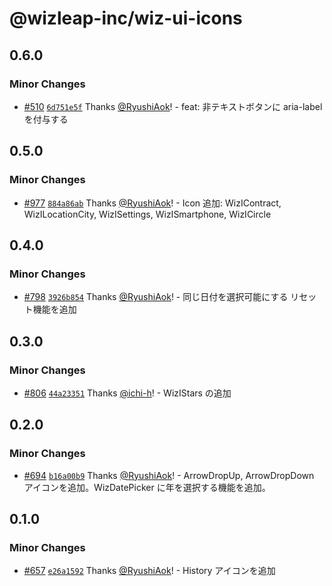 # @wizleap-inc/wiz-ui-icons

## 0.6.0

### Minor Changes

- [#510](https://github.com/Wizleap-Inc/wiz-ui/pull/510) [`6d751e5f`](https://github.com/Wizleap-Inc/wiz-ui/commit/6d751e5f26292b0ca5ef0ba7457af820e1aa53ba) Thanks [@RyushiAok](https://github.com/RyushiAok)! - feat: 非テキストボタンに aria-label を付与する

## 0.5.0

### Minor Changes

- [#977](https://github.com/Wizleap-Inc/wiz-ui/pull/977) [`884a86ab`](https://github.com/Wizleap-Inc/wiz-ui/commit/884a86ababbb291af2ef25a4cbea549458370fb2) Thanks [@RyushiAok](https://github.com/RyushiAok)! - Icon 追加: WizIContract, WizILocationCity, WizISettings, WizISmartphone, WizICircle

## 0.4.0

### Minor Changes

- [#798](https://github.com/Wizleap-Inc/wiz-ui/pull/798) [`3926b854`](https://github.com/Wizleap-Inc/wiz-ui/commit/3926b8548619958e0defacc71c1db343845f84da) Thanks [@RyushiAok](https://github.com/RyushiAok)! - 同じ日付を選択可能にする
  リセット機能を追加

## 0.3.0

### Minor Changes

- [#806](https://github.com/Wizleap-Inc/wiz-ui/pull/806) [`44a23351`](https://github.com/Wizleap-Inc/wiz-ui/commit/44a23351b6a9aef8af9255d8f5f9ed44c1af2964) Thanks [@ichi-h](https://github.com/ichi-h)! - WizIStars の追加

## 0.2.0

### Minor Changes

- [#694](https://github.com/Wizleap-Inc/wiz-ui/pull/694) [`b16a00b9`](https://github.com/Wizleap-Inc/wiz-ui/commit/b16a00b9594e2798c2e173ff91cdb2ff7f6b31e0) Thanks [@RyushiAok](https://github.com/RyushiAok)! - ArrowDropUp, ArrowDropDown アイコンを追加。WizDatePicker に年を選択する機能を追加。

## 0.1.0

### Minor Changes

- [#657](https://github.com/Wizleap-Inc/wiz-ui/pull/657) [`e26a1592`](https://github.com/Wizleap-Inc/wiz-ui/commit/e26a1592e322ce8396cbe3f796aae43cd9ebb99c) Thanks [@RyushiAok](https://github.com/RyushiAok)! - History アイコンを追加
